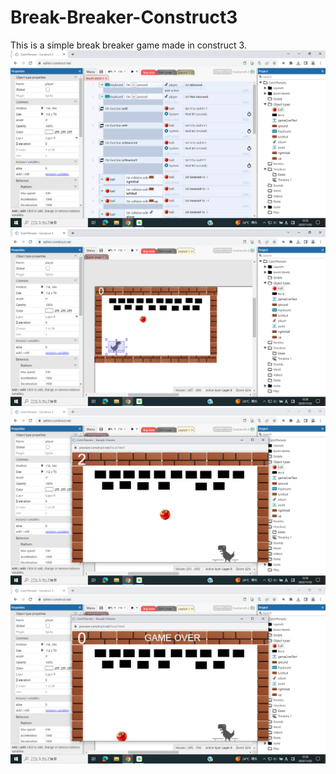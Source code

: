 # Break-Breaker-Construct3
This is a simple break breaker game made in construct 3.
![Alt text](1.png?raw=true)
![Alt text](2.png?raw=true)
![Alt text](3.png?raw=true)
![Alt text](4.png?raw=true)

